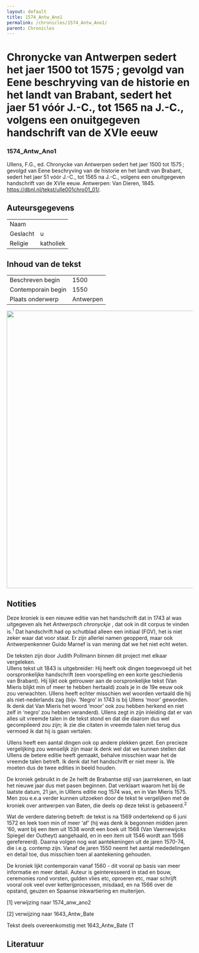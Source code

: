 ```yaml
---
layout: default
title: 1574_Antw_Ano1
permalink: /chronicles/1574_Antw_Ano1/
parent: Chronicles
--- 
```



# Chronycke van Antwerpen sedert het jaer 1500 tot 1575 ; gevolgd van Eene beschryving van de historie en het landt van Brabant, sedert het jaer 51 vóór J.-C., tot 1565 na J.-C., volgens een onuitgegeven handschrift van de XVIe eeuw 

### 1574_Antw_Ano1 

Ullens, F.G., ed. Chronycke van Antwerpen sedert het jaer 1500 tot 1575 ; gevolgd van Eene beschryving van de historie en het landt van Brabant, sedert het jaer 51 vóór J.-C., tot 1565 na J.-C., volgens een onuitgegeven handschrift van de XVIe eeuw. Antwerpen: Van Dieren, 1845. https://dbnl.nl/tekst/ulle001chro01_01/. 

## Auteursgegevens 

| | | 
| --------------- | --------------- | 
| Naam |   | 
| Geslacht | u | 
| Religie | katholiek | 

## Inhoud van de tekst 

| | | 
| --------------- | --------------- | 
| Beschreven begin | 1500 | 
| Contemporain begin | 1550 | 
| Plaats onderwerp | Antwerpen | 

[<img src="..\..\barplots_chronicles\1574_Antw_Ano1.jpg" width="750"/>](..\..\barplots_chronicles\1574_Antw_Ano1.jpg) 

## Notities 

Deze kroniek is een nieuwe editie van het handschrift dat in 1743 al was
uitgegeven als het _Antwerpsch chronyckje_ , dat ook in dit corpus te vinden
is.<sup>1</sup> Dat handschrift had op schutblad alleen een initiaal (FGV),
het is niet zeker waar dat voor staat. Er zijn allerlei namen geopperd, maar
ook Antwerpenkenner Guido Marnef is van mening dat we het niet echt weten.

De teksten zijn door Judith Pollmann binnen dit project met elkaar vergeleken.  
Ullens tekst uit 1843 is uitgebreider: Hij heeft ook dingen toegevoegd uit het
oorspronkelijke handschrift (een voorspelling en een korte geschiedenis van
Brabant). Hij lijkt ook getrouwer aan de oorspronkelijke tekst (Van Mieris
blijkt min of meer te hebben hertaald) zoals je in de 19e eeuw ook zou
verwachten. Ullens heeft echter misschien wel woorden vertaald die hij als
niet-nederlands zag (bijv. ‘Negro’ in 1743 is bij Ullens ‘moor’ geworden. Ik
denk dat Van Mieris het woord ‘moor’ ook zou hebben herkend en niet zelf in
‘negro’ zou hebben veranderd). Ullens zegt in zijn inleiding dat er van alles
uit vreemde talen in de tekst stond en dat die daarom dus wel gecompileerd zou
zijn; ik zie die citaten in vreemde talen niet terug dus vermoed ik dat hij is
gaan vertalen.

Ullens heeft een aantal dingen ook op andere plekken gezet. Een precieze
vergelijking zou wenselijk zijn maar ik denk wel dat we kunnen stellen dat
Ullens de betere editie heeft gemaakt, behalve misschien waar het de vreemde
talen betreft. Ik denk dat het handschrift er niet meer is. We moeten dus de
twee edities in beeld houden.

De kroniek gebruikt in de 2e helft de Brabantse stijl van jaarrekenen, en laat
het nieuwe jaar dus met pasen beginnen. Dat verklaart waarom het bij de
laatste datum, 21 jan, in Ulllens editie nog 1574 was, en in Van Mieris 1575.
Men zou  e.e.a verder kunnen uitzoeken door de tekst te vergelijken met de
kroniek over antwerpen van Baten, die deels op deze tekst is
gebaseerd.<sup>2</sup>

Wat de verdere datering betreft: de tekst is na 1569 ondertekend op 6 juni
1572 en leek toen min of meer ‘af’ (hij was denk ik begonnen midden jaren ‘60,
want bij een item uit 1538 wordt een boek uit 1568 (Van Vaernewijcks Spiegel
der Outheyt) aangehaald, en in een item uit 1546 wordt aan 1566 gerefereerd).
Daarna volgen nog wat aantekeningen uit de jaren 1570-74, die i.e.g. contemp
zijn. Vanaf de jaren 1550 neemt het aantal mededelingen en detail toe, dus
misschien toen al aantekening gehouden.

De kroniek lijkt contemporain vanaf 1560 - dit vooral op basis van meer
informatie en meer detail. Auteur is geinteresseerd in stad en bouw,
ceremonies rond vorsten, gulden vlies etc, oproeren etc, maar schrijft vooral
ook veel over ketterijprocessen, misdaad, en na 1566 over de opstand, geuzen
en Spaanse inkwartiering en muiterijen.

[1] verwijzing naar 1574_anw_ano2

[2] verwijzing naar 1643_Antw_Bate



Tekst deels overeenkomstig met 1643_Antw_Bate (T







## Literatuur 

